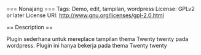 === Nonajang ===
Tags: Demo, edit, tampilan, wordpress
License: GPLv2 or later
License URI: http://www.gnu.org/licenses/gpl-2.0.html



== Description ==

Plugin sederhana untuk mereplace tampilan thema Twenty twenty pada wordpress. Plugin ini hanya bekerja pada thema Twenty twenty